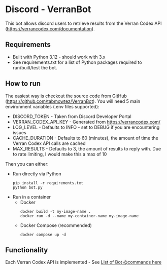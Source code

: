 # Discord - VerranBot
This bot allows discord users to retrieve results from the Verran Codex API (https://verrancodex.com/documentation).

## Requirements
- Built with Python 3.12 - should work with 3.x
- See requirements.txt for a list of Python packages required to run/built/test the bot.

## How to run
The easiest way is checkout the source code from GitHub (https://github.com/tabmowtez/VerranBot).
You will need 5 main environment variables (.env files supported):
- DISCORD_TOKEN - Taken from Discord Developer Portal
- VERRAN_CODEX_API_KEY - Generated from https://verrancodex.com/ 
- LOG_LEVEL - Defaults to INFO - set to DEBUG if you are encountering issues
- CACHE_DURATION - Defaults to 60 (minutes), the amount of time the Verran Codex API calls are cached
- MAX_RESULTS - Defaults to 3, the amount of results to reply with. Due to rate limiting, I would make this a max of 10

Then you can either:
- Run directly via Python
    ```
    pip install -r requirements.txt
    python bot.py
    ```
- Run in a container
  - Docker
    ```
    docker build -t my-image-name .
    docker run -d --name my-container-name my-image-name
    ```
  - Docker Compose (recommended)
    ```
    docker compose up -d
    ```

## Functionality
Each Verran Codex API is implemented - See [List of Bot @commands here](cogs/verran_codex.py) 
